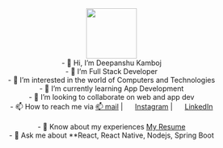 <div id="header" align="center">
  <img src="https://media.giphy.com/media/M9gbBd9nbDrOTu1Mqx/giphy.gif" width="100"/>
</div>

<div align="center">
    - 👋 Hi, I’m Deepanshu Kamboj <br>
    - 💞️ I’m Full Stack Developer<br>
    - 👀 I’m interested in the world of Computers and Technologies <br>
    - 🌱 I’m currently learning App Development <br>
    - 💞️ I’m looking to collaborate on web and app dev <br>
    - 📫 How to reach me via
          <a href="mailto:deepanshukamboj2023@gmail.com">📫 mail</a> |
        <img style="height:16px; width:16px" src="https://cdn1.iconfinder.com/data/icons/logotypes/32/circle-linkedin-512.png"/> 
              <a href="https://www.instagram.com/_deepkamboj__/">Instagram</a> | 
 <img style="height:16px; width:16px" src="https://cdn3.iconfinder.com/data/icons/2018-social-media-logotypes/1000/2018_social_media_popular_app_logo_instagram-512.png"/> 
         <a href="linkedin.com/in/deepanshu-kamboj-5aa74019a/">LinkedIn</a><br> 
  <br>  - 📄 Know about my experiences <a href="https://drive.google.com/file/d/1rjOjuK7-vWLT1ZZBchN_Vix8SpEeGTUs/view?usp=sharing](https://drive.google.com/file/d/1rjOjuK7-vWLT1ZZBchN_Vix8SpEeGTUs/view?usp=sharing">My Resume</a></br>
  - 💬 Ask me about **React, React Native, Nodejs, Spring Boot 

</div>

<br>
<br>



<br><br>
